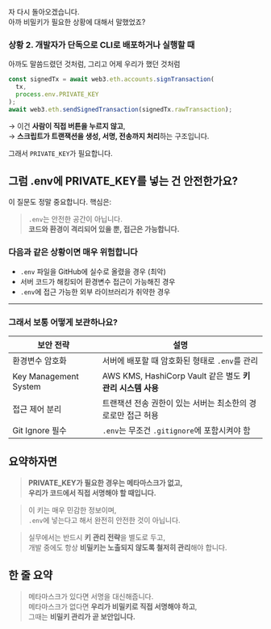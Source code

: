 자 다시 돌아오겠습니다.  
아까 비밀키가 필요한 상황에 대해서 말했었죠?

### 상황 2. 개발자가 단독으로 CLI로 배포하거나 실행할 때

아까도 말씀드렸던 것처럼, 그리고 어제 우리가 했던 것처럼

```js
const signedTx = await web3.eth.accounts.signTransaction(
  tx,
  process.env.PRIVATE_KEY
);
await web3.eth.sendSignedTransaction(signedTx.rawTransaction);
```

→ 이건 **사람이 직접 버튼을 누르지 않고**,  
→ **스크립트가 트랜잭션을 생성, 서명, 전송까지 처리**하는 구조입니다.

그래서 `PRIVATE_KEY`가 필요합니다.

## 그럼 .env에 PRIVATE_KEY를 넣는 건 안전한가요?

이 질문도 정말 중요합니다. 핵심은:

> `.env`는 안전한 공간이 아닙니다.  
> **코드와 환경이 격리되어 있을 뿐, 접근은 가능합니다.**

### 다음과 같은 상황이면 매우 위험합니다

- `.env` 파일을 GitHub에 실수로 올렸을 경우 (최악)
- 서버 코드가 해킹되어 환경변수 접근이 가능해진 경우
- `.env`에 접근 가능한 외부 라이브러리가 취약한 경우

---

### 그래서 보통 어떻게 보관하나요?

| 보안 전략             | 설명                                                         |
| --------------------- | ------------------------------------------------------------ |
| 환경변수 암호화       | 서버에 배포할 때 암호화된 형태로 `.env`를 관리               |
| Key Management System | AWS KMS, HashiCorp Vault 같은 별도 **키 관리 시스템 사용**   |
| 접근 제어 분리        | 트랜잭션 전송 권한이 있는 서버는 최소한의 경로로만 접근 허용 |
| Git Ignore 필수       | `.env`는 무조건 `.gitignore`에 포함시켜야 함                 |

## 요약하자면

> **PRIVATE_KEY가 필요한 경우는 메타마스크가 없고,  
> 우리가 코드에서 직접 서명해야 할 때입니다.**

> 이 키는 매우 민감한 정보이며,  
> `.env`에 넣는다고 해서 완전히 안전한 것이 아닙니다.

> 실무에서는 반드시 **키 관리 전략**을 별도로 두고,  
> 개발 중에도 항상 **비밀키는 노출되지 않도록 철저히 관리**해야 합니다.

## 한 줄 요약

> 메타마스크가 있다면 서명을 대신해줍니다.  
> 메타마스크가 없다면 **우리가 비밀키로 직접 서명해야 하고**,  
> 그때는 **비밀키 관리가 곧 보안입니다.**
